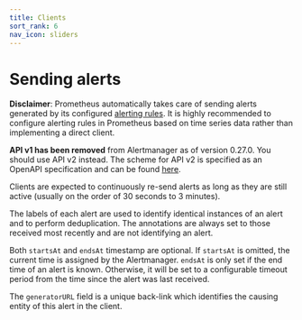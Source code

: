 ```yaml
---
title: Clients
sort_rank: 6
nav_icon: sliders
---
```


# Sending alerts

**Disclaimer**: Prometheus automatically takes care of sending alerts
generated by its configured [alerting rules](https://prometheus.io/docs/prometheus/latest/configuration/alerting_rules/). It is highly recommended
to configure alerting rules in Prometheus based on time series data rather than
implementing a direct client.

**API v1 has been removed** from Alertmanager as of version 0.27.0. You should
use API v2 instead. The scheme for API v2 is specified as an OpenAPI specification
and can be found [here](https://github.com/prometheus/alertmanager/blob/master/api/v2/openapi.yaml).

Clients are expected to continuously re-send alerts as long as they are still
active (usually on the order of 30 seconds to 3 minutes).

The labels of each alert are used to identify identical instances of an alert
and to perform deduplication. The annotations are always set to those received
most recently and are not identifying an alert.

Both `startsAt` and `endsAt` timestamp are optional. If `startsAt` is omitted,
the current time is assigned by the Alertmanager. `endsAt` is only set if the
end time of an alert is known. Otherwise, it will be set to a configurable
timeout period from the time since the alert was last received.

The `generatorURL` field is a unique back-link which identifies the causing
entity of this alert in the client.
